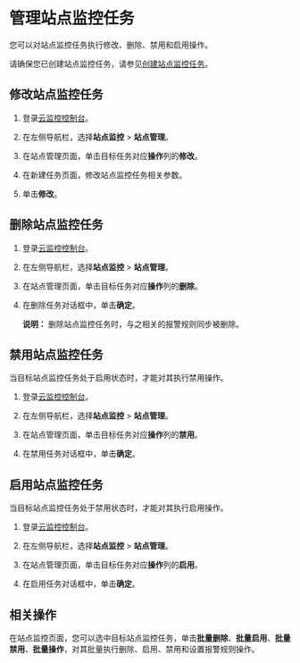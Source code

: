 # 管理站点监控任务

您可以对站点监控任务执行修改、删除、禁用和启用操作。

请确保您已创建站点监控任务，请参见[创建站点监控任务](/intl.zh-CN/站点监控/创建站点监控任务.md)。

## 修改站点监控任务

1.  登录[云监控控制台](https://cms-intl.console.aliyun.com)。

2.  在左侧导航栏，选择**站点监控** \> **站点管理**。

3.  在站点管理页面，单击目标任务对应**操作**列的**修改**。

4.  在新建任务页面，修改站点监控任务相关参数。

5.  单击**修改**。


## 删除站点监控任务

1.  登录[云监控控制台](https://cms-intl.console.aliyun.com)。

2.  在左侧导航栏，选择**站点监控** \> **站点管理**。

3.  在站点管理页面，单击目标任务对应**操作**列的**删除**。

4.  在删除任务对话框中，单击**确定**。

    **说明：** 删除站点监控任务时，与之相关的报警规则同步被删除。


## 禁用站点监控任务

当目标站点监控任务处于启用状态时，才能对其执行禁用操作。

1.  登录[云监控控制台](https://cms-intl.console.aliyun.com)。

2.  在左侧导航栏，选择**站点监控** \> **站点管理**。

3.  在站点管理页面，单击目标任务对应**操作**列的**禁用**。

4.  在禁用任务对话框中，单击**确定**。


## 启用站点监控任务

当目标站点监控任务处于禁用状态时，才能对其执行启用操作。

1.  登录[云监控控制台](https://cms-intl.console.aliyun.com)。

2.  在左侧导航栏，选择**站点监控** \> **站点管理**。

3.  在站点管理页面，单击目标任务对应**操作**列的**启用**。

4.  在启用任务对话框中，单击**确定**。


## 相关操作

在站点监控页面，您可以选中目标站点监控任务，单击**批量删除**、**批量启用**、**批量禁用**、**批量操作**，对其批量执行删除、启用、禁用和设置报警规则操作。

